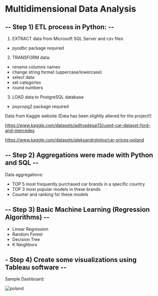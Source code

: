 # Multidimensional Data Analysis

## -- Step 1) ETL process in Python: --

1. EXTRACT data from Microsoft SQL Server and csv files
  - pyodbc package required
2. TRANSFORM data:
  - rename columns names
  - change string format (uppercase/lowercase)
  - select data
  - set categories
  - round numbers 
3. LOAD data to PostgreSQL database
  - psycopg2 package required

Data from Kaggle website (Data has been slightly altered for the project!)

https://www.kaggle.com/datasets/adityadesai13/used-car-dataset-ford-and-mercedes 

https://www.kaggle.com/datasets/aleksandrglotov/car-prices-poland 

## -- Step 2) Aggregations were made with Python and SQL -- 

Data aggregations:
 - TOP 5 most frequently purchased car brands in a specific country
 - TOP 3 most popular models in these brands 
 - Counter and ranking for these models

## -- Step 3) Basic Machine Learning (Regression Algorithms) -- 
  - Linear Regression
  - Random Forest
  - Decision Tree
  - K Neighbors

## - Step 4) Create some visualizations using Tableau software --

  Sample Dashboard:

![poland](https://user-images.githubusercontent.com/68030120/171697975-cc19835a-5ca8-4f1c-bebb-fb9147d6f7dd.png)

